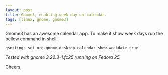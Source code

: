 ```yaml
---
layout: post
title: Gnome3, enabling week day on calendar.
tags: [linux, gnome, gnome3]
---
```


Gnome3 has an awesome calendar app. To make it show week days run the
bellow command in shell.

```
gsettings set org.gnome.desktop.calendar show-weekdate true
```

_Tested with gnome 3.22.3-1.fc25 running on Fedora 25._


Cheers,
